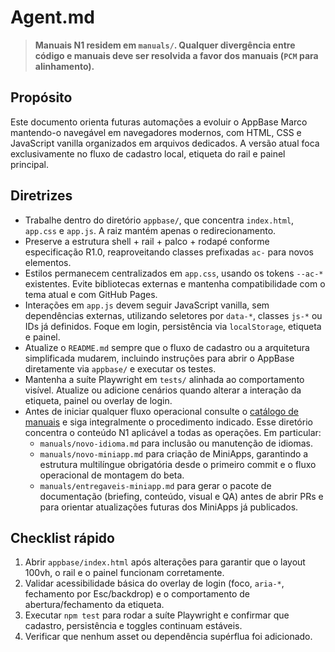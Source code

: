# Agent.md

> **Manuais N1 residem em `manuals/`. Qualquer divergência entre código e manuais deve ser resolvida a favor dos manuais (`PCM` para alinhamento).**

## Propósito
Este documento orienta futuras automações a evoluir o AppBase Marco mantendo-o
navegável em navegadores modernos, com HTML, CSS e JavaScript vanilla
organizados em arquivos dedicados. A versão atual foca exclusivamente no fluxo
de cadastro local, etiqueta do rail e painel principal.

## Diretrizes
- Trabalhe dentro do diretório `appbase/`, que concentra `index.html`,
  `app.css` e `app.js`. A raiz mantém apenas o redirecionamento.
- Preserve a estrutura shell + rail + palco + rodapé conforme especificação
  R1.0, reaproveitando classes prefixadas `ac-` para novos elementos.
- Estilos permanecem centralizados em `app.css`, usando os tokens `--ac-*`
  existentes. Evite bibliotecas externas e mantenha compatibilidade com o tema
  atual e com GitHub Pages.
- Interações em `app.js` devem seguir JavaScript vanilla, sem dependências
  externas, utilizando seletores por `data-*`, classes `js-*` ou IDs já
  definidos. Foque em login, persistência via `localStorage`, etiqueta e painel.
- Atualize o `README.md` sempre que o fluxo de cadastro ou a arquitetura
  simplificada mudarem, incluindo instruções para abrir o AppBase diretamente via
  `appbase/` e executar os testes.
- Mantenha a suíte Playwright em `tests/` alinhada ao comportamento visível.
  Atualize ou adicione cenários quando alterar a interação da etiqueta, painel
  ou overlay de login.
- Antes de iniciar qualquer fluxo operacional consulte o
  [catálogo de manuais](manuals/README.md) e siga integralmente o procedimento
  indicado. Esse diretório concentra o conteúdo N1 aplicável a todas as
  operações. Em particular:
  - `manuals/novo-idioma.md` para inclusão ou manutenção de idiomas.
  - `manuals/novo-miniapp.md` para criação de MiniApps, garantindo a estrutura
    multilíngue obrigatória desde o primeiro commit e o fluxo operacional de
    montagem do beta.
  - `manuals/entregaveis-miniapp.md` para gerar o pacote de documentação
    (briefing, conteúdo, visual e QA) antes de abrir PRs e para orientar
    atualizações futuras dos MiniApps já publicados.

## Checklist rápido
1. Abrir `appbase/index.html` após alterações para garantir que o layout 100vh,
   o rail e o painel funcionam corretamente.
2. Validar acessibilidade básica do overlay de login (foco, `aria-*`, fechamento
   por Esc/backdrop) e o comportamento de abertura/fechamento da etiqueta.
3. Executar `npm test` para rodar a suíte Playwright e confirmar que cadastro,
   persistência e toggles continuam estáveis.
4. Verificar que nenhum asset ou dependência supérflua foi adicionado.
